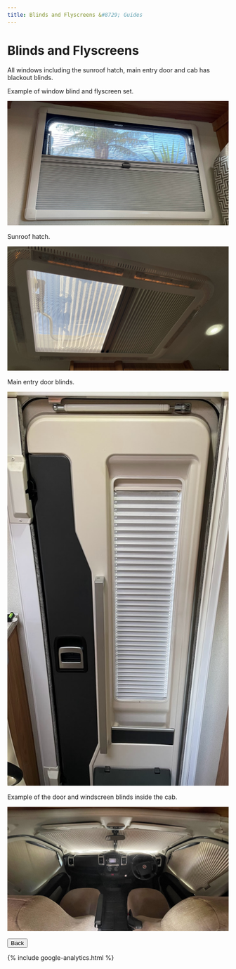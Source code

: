 ```yaml
---
title: Blinds and Flyscreens &#8729; Guides 
---
```


<link href="../styles/custom.css" rel="stylesheet" />
<link rel="stylesheet" href="https://cdn.jsdelivr.net/npm/bootstrap@4.6.1/dist/css/bootstrap.min.css" integrity="sha384-zCbKRCUGaJDkqS1kPbPd7TveP5iyJE0EjAuZQTgFLD2ylzuqKfdKlfG/eSrtxUkn" crossorigin="anonymous">

# Blinds and Flyscreens
All windows including the sunroof hatch, main entry door and cab has blackout blinds.

Example of window blind and flyscreen set.

![window blind and flyscreen](images/blind-and-flyscreen-window.jpg)

Sunroof hatch.

![hatch blind and flyscreen](images/blind-and-flyscreen-hatch.jpg)

Main entry door blinds.

![Entry door blind](images/blind-and-flyscreen-door-blind.jpg)

Example of the door and windscreen blinds inside the cab. 

![cab blinds](images/blind-and-flyscreen-cab.jpg)

<a href="/guides/#guides"><button class="nav-button"><i class="arrow arrow-left"></i> Back</button></a>

{% include google-analytics.html %}